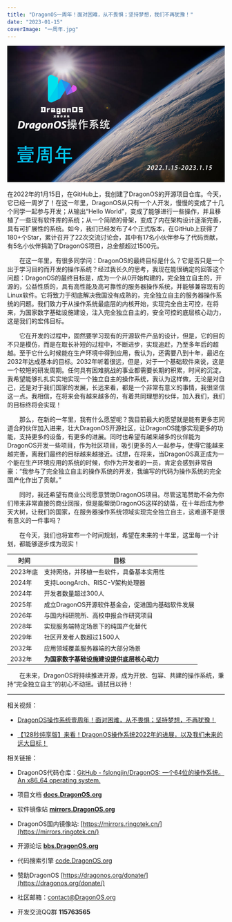 ```yaml
---
title: "DragonOS一周年！面对困难，从不畏惧；坚持梦想，我们不再犹豫！"
date: "2023-01-15"
coverImage: "一周年.jpg"
---
```


![](images/一周年.jpg)

在2022年的1月15日，在GitHub上，我创建了DragonOS的开源项目仓库。今天，它已经一周岁了！在这一年里，DragonOS从只有一个人开发，慢慢的变成了十几个同学一起参与开发；从输出“Hello World”，变成了能够进行一些操作，并且移植了一些现有软件库的系统；从一个简陋的骨架，变成了内在架构设计逐渐完善，具有可扩展性的系统。如今，我们已经发布了4个正式版本，在GitHub上获得了180+个Star，累计召开了22次交流讨论会，其中有17名小伙伴参与了代码贡献，有5名小伙伴捐助了DragonOS项目，总金额超过1500元。

  在这一年里，有很多同学问：DragonOS的最终目标是什么？它是否只是一个出于学习目的而开发的操作系统？经过我长久的思考，我现在能很确定的回答这个问题：DragonOS的最终目标是，成为一个从0开始构建的，完全独立自主的，开源的，公益性质的，具有高性能及高可靠性的服务器操作系统，并能够兼容现有的Linux软件。它将致力于彻底解决我国没有成熟的，完全独立自主的服务器操作系统的问题。我们致力于从操作系统最底层的内核开始，实现完全自主可控，在将来，为国家数字基础设施建设，注入完全独立自主的，安全可控的底层核心动力，这是我们的宏伟目标。

  它在开发的过程中，固然要学习现有的开源软件产品的设计，但是，它的目的不只是模仿，而是在取长补短的过程中，不断进步，实现追赶，乃至多年后的超越。至于它什么时候能在生产环境中得到应用，我认为，还需要八到十年，最迟在2032年达成基本的目标。2032年听着很远，但是，对于一个基础软件来说，这是一个较短的研发周期。任何具有困难挑战的事业都需要长期的积累，时间的沉淀。我希望能够扎扎实实地实现一个独立自主的操作系统，我认为这样做，无论是对自己，还是对于我们国家的发展，长远来看，都是一个非常有意义的事情，我很坚信这一点。我相信，在将来会有越来越多的，有着共同理想的伙伴，加入我们，我们的目标终将会实现！

  那么，在新的一年里，我有什么愿望呢？我目前最大的愿望就是能有更多志同道合的伙伴加入进来，壮大DragonOS开源社区，让DragonOS能够实现更多的功能，支持更多的设备，有更多的进展。同时也希望有越来越多的伙伴能为DragonOS开发一些项目，作为社区项目，吸引更多的人一起参与，使得它能越来越完善，离我们最终的目标越来越接近。试想，在将来，当DragonOS真正成为一个能在生产环境应用的系统的时候，你作为开发者的一员，肯定会感到非常自豪：“我参与了完全独立自主的操作系统的开发，我编写的代码为操作系统的完全国产化作出了贡献。”

  同时，我还希望有商业公司愿意赞助DragonOS项目。尽管这笔赞助不会为你们带来非常直接的商业回报，但是能帮助DragonOS这样的幼苗，在十年后成为参天大树，让我们的国家，在服务器操作系统领域实现完全独立自主，这难道不是很有意义的一件事吗？

  在今天，我们也将宣布一个时间规划，希望在未来的十年里，这里每一个计划，都能够逐步成为现实！

| 时间 | 目标 |
| --- | --- |
| 2023年底 | 支持网络，并移植一些软件，具备基本实用性 |
| 2024年 | 支持LoongArch、RISC-V架构处理器 |
| 2024年 | 开发者数量超过300人 |
| 2025年 | 成立DragonOS开源软件基金会，促进国内基础软件发展 |
| 2026年 | 与国内科研院所、高校申报合作研究项目 |
| 2028年 | 实现服务端特定场景下的纯国产化替代 |
| 2029年 | 社区开发者人数超过1500人 |
| 2032年 | 应用领域覆盖服务器端的大部分场景 |
| 2032年 | **为国家数字基础设施建设提供底层核心动力** |

  在未来，DragonOS将持续推进开源，成为开放、包容、共建的操作系统，秉持“完全独立自主”的初心不动摇。请拭目以待！

* * *

相关视频：

- [DragonOS操作系统壹周年！面对困难，从不畏惧；坚持梦想，不再犹豫！](https://www.bilibili.com/video/BV1F84y1Y7LQ/)

- [【128秒纯享版】来看！DragonOS操作系统2022年的进展，以及我们未来的远大目标！](https://www.bilibili.com/video/BV1a8411N7XS/)

相关链接：

- DragonOS代码仓库：[GitHub - fslongjin/DragonOS: 一个64位的操作系统。An x86\_64 operating system.](https://github.com/fslongjin/DragonOS)

- 项目文档 **[docs.DragonOS.org](https://docs.dragonos.org/)**

- 软件镜像站 **[mirrors.DragonOS.org](https://mirrors.dragonos.org/)**

- DragonOS国内镜像站: [https://mirrors.ringotek.cn/](https://mirrors.ringotek.cn/)

- 开源论坛 **[bbs.DragonOS.org](https://bbs.dragonos.org/)**

- 代码搜索引擎 [code.DragonOS.org](http://code.dragonos.org/)

- 赞助DragonOS [https://dragonos.org/donate/](https://dragonos.org/donate/)

- 社区邮箱：[contact@DragonOS.org](mailto:contact@DragonOS.org)

- 开发交流QQ群 **115763565**

[](https://github.com/fslongjin/dragonOS)
